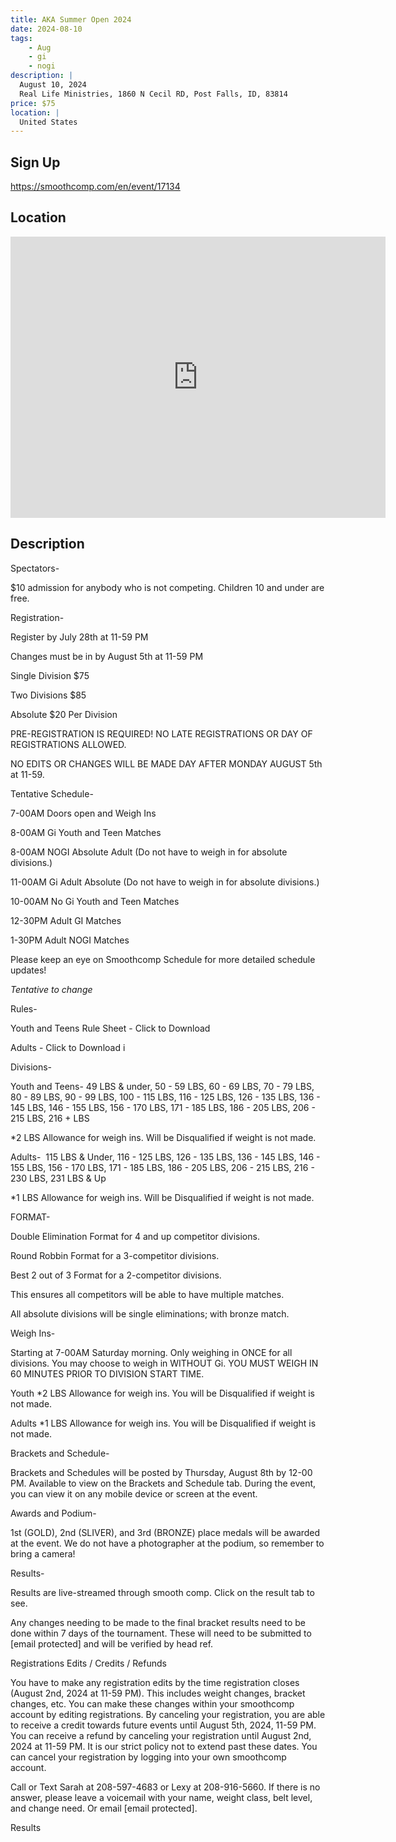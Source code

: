 ```yaml
---
title: AKA Summer Open 2024
date: 2024-08-10
tags:
    - Aug
    - gi 
    - nogi 
description: |
  August 10, 2024
  Real Life Ministries, 1860 N Cecil RD, Post Falls, ID, 83814
price: $75
location: |
  United States
---
```

## Sign Up
https://smoothcomp.com/en/event/17134

## Location
<iframe src="https://www.google.com/maps/embed?pb=!1m18!1m12!1m3!1d12345.6789!2d0.0000000!3d0.0000000!2m3!1f0!2f0!3f0!3m2!1i1024!2i768!4f13.1!3m3!1m2!1s0x0%3A0x0!2z0.0000000!5e0!3m2!1sen!2sus!4v1234567890" width="600" height="450" style="border:0;" allowfullscreen="" loading="lazy"></iframe>

## Description
Spectators-


$10 admission for anybody who is not competing. Children 10 and under are free.


Registration- 


Register by July 28th at 11-59 PM 


Changes must be in by August 5th at 11-59 PM


Single Division $75


Two Divisions $85


Absolute $20 Per Division


PRE-REGISTRATION IS REQUIRED! NO LATE REGISTRATIONS OR DAY OF REGISTRATIONS ALLOWED.


NO EDITS OR CHANGES WILL BE MADE DAY AFTER MONDAY AUGUST 5th at 11-59.


Tentative Schedule- 


7-00AM Doors open and Weigh Ins


8-00AM Gi Youth and Teen Matches


8-00AM NOGI Absolute Adult (Do not have to weigh in for absolute divisions.)


11-00AM Gi Adult Absolute (Do not have to weigh in for absolute divisions.)


10-00AM No Gi Youth and Teen Matches


12-30PM Adult GI Matches 


1-30PM Adult NOGI Matches 


Please keep an eye on Smoothcomp Schedule for more detailed schedule updates! 


*Tentative to change*


Rules- 


Youth and Teens Rule Sheet - Click to Download


Adults - Click to Download i


Divisions- 


Youth and Teens- 49 LBS & under, 50 - 59 LBS, 60 - 69 LBS, 70 - 79 LBS, 80 - 89 LBS, 90 - 99 LBS, 100 - 115 LBS, 116 - 125 LBS, 126 - 135 LBS, 136 - 145 LBS, 146 - 155 LBS, 156 - 170 LBS, 171 - 185 LBS, 186 - 205 LBS, 206 - 215 LBS, 216 + LBS


*2 LBS Allowance for weigh ins. Will be Disqualified if weight is not made.


Adults-  115 LBS & Under, 116 - 125 LBS, 126 - 135 LBS, 136 - 145 LBS, 146 - 155 LBS, 156 - 170 LBS, 171 - 185 LBS, 186 - 205 LBS, 206 - 215 LBS, 216 - 230 LBS, 231 LBS & Up


*1 LBS Allowance for weigh ins. Will be Disqualified if weight is not made.


FORMAT-


Double Elimination Format for 4 and up competitor divisions.


Round Robbin Format for a 3-competitor divisions.


Best 2 out of 3 Format for a 2-competitor divisions.


This ensures all competitors will be able to have multiple matches. 


All absolute divisions will be single eliminations; with bronze match. 


Weigh Ins- 


Starting at 7-00AM Saturday morning. Only weighing in ONCE for all divisions. You may choose to weigh in WITHOUT Gi. YOU MUST WEIGH IN 60 MINUTES PRIOR TO DIVISION START TIME.


Youth *2 LBS Allowance for weigh ins. You will be Disqualified if weight is not made.


Adults *1 LBS Allowance for weigh ins. You will be Disqualified if weight is not made.


Brackets and Schedule-


Brackets and Schedules will be posted by Thursday, August 8th by 12-00 PM. Available to view on the Brackets and Schedule tab. During the event, you can view it on any mobile device or screen at the event. 


Awards and Podium- 


1st (GOLD), 2nd (SLIVER), and 3rd (BRONZE) place medals will be awarded at the event. We do not have a photographer at the podium, so remember to bring a camera!  


Results- 


Results are live-streamed through smooth comp. Click on the result tab to see. 


Any changes needing to be made to the final bracket results need to be done within 7 days of the tournament. These will need to be submitted to [email protected] and will be verified by head ref. 


Registrations Edits / Credits / Refunds 


You have to make any registration edits by the time registration closes (August 2nd, 2024 at 11-59 PM). This includes weight changes, bracket changes, etc. You can make these changes within your smoothcomp account by editing registrations. By canceling your registration, you are able to receive a credit towards future events until August 5th, 2024, 11-59 PM. You can receive a refund by canceling your registration until August 2nd, 2024 at 11-59 PM. It is our strict policy not to extend past these dates. You can cancel your registration by logging into your own smoothcomp account. 


Call or Text Sarah at 208-597-4683 or Lexy at 208-916-5660. If there is no answer, please leave a voicemail with your name, weight class, belt level, and change need. Or email [email protected]. 


Results
